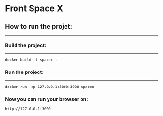 # Front Space X

## How to run the projet:  
---

### Build the project:  
---
```
docker build -t spacex .
```

### Run the project: 
---
```
docker run -dp 127.0.0.1:3000:3000 spacex
```

### Now you can run your browser on:
```
http://127.0.0.1:3000
```
